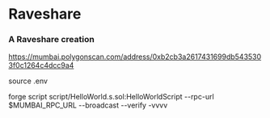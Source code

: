 # Raveshare

### A Raveshare creation

https://mumbai.polygonscan.com/address/0xb2cb3a2617431699db5435303f0c1264c4dcc9a4

source .env

forge script script/HelloWorld.s.sol:HelloWorldScript --rpc-url $MUMBAI_RPC_URL --broadcast --verify -vvvv